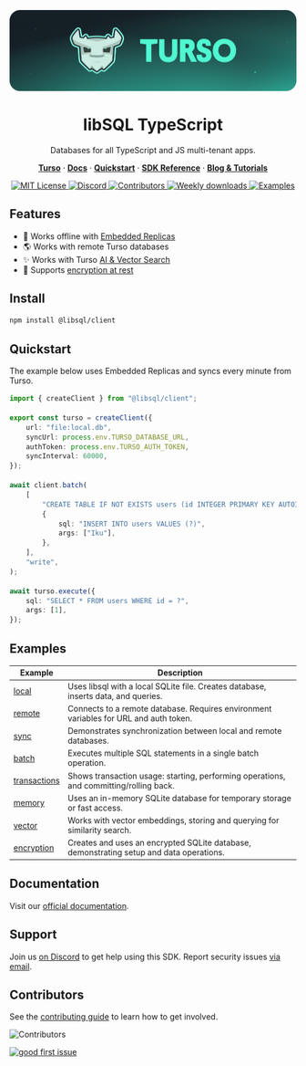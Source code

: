 <p align="center">
  <a href="https://tur.so/turso-ts">
    <picture>
      <img src="/.github/cover.png" alt="libSQL TypeScript" />
    </picture>
  </a>
  <h1 align="center">libSQL TypeScript</h1>
</p>

<p align="center">
  Databases for all TypeScript and JS multi-tenant apps.
</p>

<p align="center">
  <a href="https://tur.so/turso-ts"><strong>Turso</strong></a> ·
  <a href="https://docs.turso.tech"><strong>Docs</strong></a> ·
  <a href="https://docs.turso.tech/sdk/ts/quickstart"><strong>Quickstart</strong></a> ·
  <a href="https://docs.turso.tech/sdk/ts/reference"><strong>SDK Reference</strong></a> ·
  <a href="https://turso.tech/blog"><strong>Blog &amp; Tutorials</strong></a>
</p>

<p align="center">
  <a href="LICENSE">
    <picture>
      <img src="https://img.shields.io/github/license/tursodatabase/libsql-client-ts?color=0F624B" alt="MIT License" />
    </picture>
  </a>
  <a href="https://tur.so/discord-ts">
    <picture>
      <img src="https://img.shields.io/discord/933071162680958986?color=0F624B" alt="Discord" />
    </picture>
  </a>
  <a href="#contributors">
    <picture>
      <img src="https://img.shields.io/github/contributors/tursodatabase/libsql-client-ts?color=0F624B" alt="Contributors" />
    </picture>
  </a>
  <a href="https://www.npmjs.com/package/@libsql/client">
    <picture>
      <img src="https://img.shields.io/npm/dw/%40libsql%2Fclient?color=0F624B" alt="Weekly downloads" />
    </picture>
  </a>
  <a href="/examples">
    <picture>
      <img src="https://img.shields.io/badge/browse-examples-0F624B" alt="Examples" />
    </picture>
  </a>
</p>

## Features

-   🔌 Works offline with [Embedded Replicas](https://docs.turso.tech/features/embedded-replicas/introduction)
-   🌎 Works with remote Turso databases
-   ✨ Works with Turso [AI & Vector Search](https://docs.turso.tech/features/ai-and-embeddings)
-   🔐 Supports [encryption at rest](https://docs.turso.tech/libsql#encryption-at-rest)

## Install

```bash
npm install @libsql/client
```

## Quickstart

The example below uses Embedded Replicas and syncs every minute from Turso.

```ts
import { createClient } from "@libsql/client";

export const turso = createClient({
    url: "file:local.db",
    syncUrl: process.env.TURSO_DATABASE_URL,
    authToken: process.env.TURSO_AUTH_TOKEN,
    syncInterval: 60000,
});

await client.batch(
    [
        "CREATE TABLE IF NOT EXISTS users (id INTEGER PRIMARY KEY AUTOINCREMENT, name TEXT)",
        {
            sql: "INSERT INTO users VALUES (?)",
            args: ["Iku"],
        },
    ],
    "write",
);

await turso.execute({
    sql: "SELECT * FROM users WHERE id = ?",
    args: [1],
});
```

## Examples

| Example                               | Description                                                                             |
| ------------------------------------- | --------------------------------------------------------------------------------------- |
| [local](examples/local)               | Uses libsql with a local SQLite file. Creates database, inserts data, and queries.      |
| [remote](examples/remote)             | Connects to a remote database. Requires environment variables for URL and auth token.   |
| [sync](examples/sync)                 | Demonstrates synchronization between local and remote databases.                        |
| [batch](examples/batch)               | Executes multiple SQL statements in a single batch operation.                           |
| [transactions](examples/transactions) | Shows transaction usage: starting, performing operations, and committing/rolling back.  |
| [memory](examples/memory)             | Uses an in-memory SQLite database for temporary storage or fast access.                 |
| [vector](examples/vector)             | Works with vector embeddings, storing and querying for similarity search.               |
| [encryption](examples/encryption)     | Creates and uses an encrypted SQLite database, demonstrating setup and data operations. |

## Documentation

Visit our [official documentation](https://docs.turso.tech/sdk/kotlin).

## Support

Join us [on Discord](https://tur.so/discord-ts) to get help using this SDK. Report security issues [via email](mailto:security@turso.tech).

## Contributors

See the [contributing guide](CONTRIBUTING.md) to learn how to get involved.

![Contributors](https://contrib.nn.ci/api?repo=tursodatabase/libsql-client-ts)

<a href="https://github.com/tursodatabase/libsql-client-ts/issues?q=is%3Aopen+is%3Aissue+label%3A%22good+first+issue%22">
  <picture>
    <img src="https://img.shields.io/github/issues-search/tursodatabase/libsql-client-ts?label=good%20first%20issue&query=label%3A%22good%20first%20issue%22%20&color=0F624B" alt="good first issue" />
  </picture>
</a>
